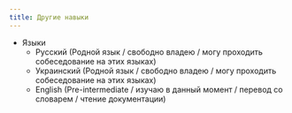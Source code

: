 ```yaml
---
title: Другие навыки
---
```


- Языки
	- Русский (Родной язык / свободно владею / могу проходить собеседование на этих языках)
	- Украинский (Родной язык / свободно владею / могу проходить собеседование на этих языках)
	- English (Pre-intermediate / изучаю в данный момент / перевод со словарем / чтение документации)
